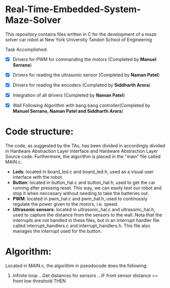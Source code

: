 # Real-Time-Embedded-System-Maze-Solver
This repository contains files written in C for the development of a maze solver car robot at New York University Tandon School of Engineering

Task Accomplished:

- [x] Drivers for PWM for commanding the motors (Completed by **Manuel Serrano**)
- [x] Drivers for reading the ultrasonic sensor (Completed by **Naman Patel**)
- [x] Drivers for reading the encoders (Completed by **Siddharth Arora**)
- [x] Integration of all drivers (Completed by **Naman Patel**)
- [x] Wall Following Algorithm with bang bang controller(Completed by **Manuel Serrano, Naman Patel and Siddharth Arora**)


# Code structure:
The code, as suggested by the TAs, has been divided in accordingly divided in Hardware Abstraction Layer Interface and Hardware Abstraction Layer Source code. Furthermore, the algorithm is placed in the "main" file called MAIN.c.

- **Leds**: located in board_led.c and board_led.h, used as a visual user interface with the robot.
- **Button**: located in button_hal.c and button_hal.h, used to get the car running after pressing reset. This way, we can easily test our robot and stop it when neccesary without needing to take the batteries out.
- **PWM**: located in pwm_hal.c and pwm_hal.h, used to continously regulate the power given to the motors, i.e. speed.
- **Ultrasonic sensors**: located in ultrasonic_hal.c and ultrasonic_hal.h, used to capture the distance from the sensors to the wall. Nota that the interrupts are not handled in these files, but in an interrupt handler file called interrupt_handlers.c and interrupt_handlers.h. This file also manages the interrupt used for the button.

# Algorithm:
Located in MAIN.c, the algorithm in pseodocode does the following:

1. Infinite loop
...Get distances for sensors
...IF front sensor distance >= front low threshold THEN
  
